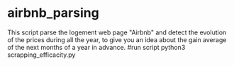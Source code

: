 # airbnb_parsing
This script parse the logement web page "Airbnb" and detect the evolution of the prices during all the year, 
to give you an idea about the gain average of the next months of a year in advance.
#run script
python3 scrapping_efficacity.py <number of traveler> <reference number of logement>
